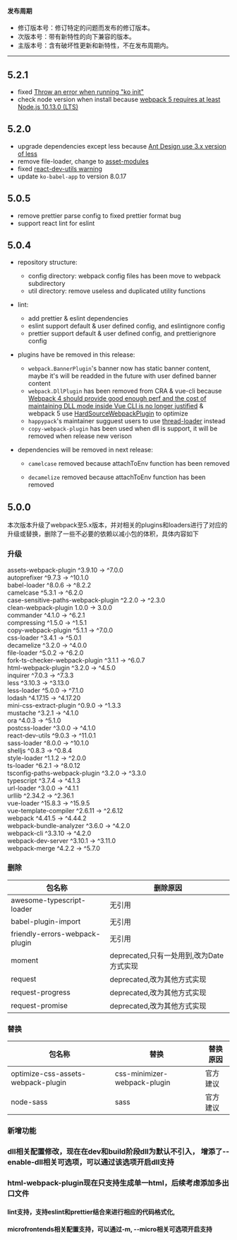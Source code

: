 #### 发布周期
- 修订版本号：修订特定的问题而发布的修订版本。
- 次版本号：带有新特性的向下兼容的版本。
- 主版本号：含有破坏性更新和新特性，不在发布周期内。

---
## 5.2.1
- fixed [Throw an error when running "ko init"](https://github.com/DTStack/ko/issues/27)
- check node version when install because [webpack 5 requires at least Node.js 10.13.0 (LTS)](https://webpack.js.org/migrate/5/#preparations)

## 5.2.0
- upgrade dependencies except less because [Ant Design use 3.x version of less](https://github.com/vueComponent/ant-design-vue/issues/3665)
- remove file-loader, change to [asset-modules](https://webpack.js.org/guides/asset-modules/)
- fixed [react-dev-utils warning](https://github.com/facebook/create-react-app/issues/9880)
- update `ko-babel-app` to version 8.0.17
## 5.0.5

- remove prettier parse config to fixed prettier format bug
- support react lint for eslint
## 5.0.4
- repository structure:
  - config directory: webpack config files has been move to webpack subdirectory
  - util directory: remove useless and duplicated utility functions

- lint:
  - add prettier & eslint dependencies 
  - eslint support default & user defined config, and eslintignore config
  - prettier support default & user defined config, and prettierignore config

- plugins have be removed in this release:
  - `webpack.BannerPlugin`'s banner now has static banner content, maybe it's will be readded in the future with user defined banner content
  - `webpack.DllPlugin` has been removed from CRA & vue-cli because [Webpack 4 should provide good enough perf and the cost of maintaining DLL mode inside Vue CLI is no longer justified](https://github.com/vuejs/vue-cli/issues/1205) & webpack 5 use [HardSourceWebpackPlugin](https://www.cnblogs.com/skychx/p/webpack-dllplugin.html) to optimize
  - `happypack`'s maintainer sugguest users to use [thread-loader](https://github.com/webpack-contrib/thread-loader) instead
  - `copy-webpack-plugin` has been used when dll is support, it will be removed when release new verison

- dependencies will be removed in next release:

  - `camelcase` removed because attachToEnv function has been removed

  - `decamelize` removed because attachToEnv function has been removed

## 5.0.0 

本次版本升级了webpack至5.x版本，并对相关的plugins和loaders进行了对应的升级或替换，删除了一些不必要的依赖以减小包的体积，具体内容如下

### 升级

 assets-webpack-plugin                 ^3.9.10  →    ^7.0.0     
 autoprefixer                           ^9.7.3  →   ^10.1.0     
 babel-loader                           ^8.0.6  →    ^8.2.2     
 camelcase                              ^5.3.1  →    ^6.2.0     
 case-sensitive-paths-webpack-plugin    ^2.2.0  →    ^2.3.0     
 clean-webpack-plugin                    1.0.0  →     3.0.0     
 commander                              ^4.1.0  →    ^6.2.1     
 compressing                            ^1.5.0  →    ^1.5.1     
 copy-webpack-plugin                    ^5.1.1  →    ^7.0.0     
 css-loader                             ^3.4.1  →    ^5.0.1     
 decamelize                             ^3.2.0  →    ^4.0.0     
 file-loader                            ^5.0.2  →    ^6.2.0     
 fork-ts-checker-webpack-plugin         ^3.1.1  →    ^6.0.7     
 html-webpack-plugin                    ^3.2.0  →    ^4.5.0     
 inquirer                               ^7.0.3  →    ^7.3.3     
 less                                  ^3.10.3  →   ^3.13.0     
 less-loader                            ^5.0.0  →    ^7.1.0     
 lodash                               ^4.17.15  →  ^4.17.20     
 mini-css-extract-plugin                ^0.9.0  →    ^1.3.3     
 mustache                               ^3.2.1  →    ^4.1.0     
 ora                                    ^4.0.3  →    ^5.1.0     
 postcss-loader                         ^3.0.0  →    ^4.1.0     
 react-dev-utils                        ^9.0.3  →   ^11.0.1     
 sass-loader                            ^8.0.0  →   ^10.1.0     
 shelljs                                ^0.8.3  →    ^0.8.4     
 style-loader                           ^1.1.2  →    ^2.0.0     
 ts-loader                              ^6.2.1  →   ^8.0.12     
 tsconfig-paths-webpack-plugin          ^3.2.0  →    ^3.3.0     
 typescript                             ^3.7.4  →    ^4.1.3     
 url-loader                             ^3.0.0  →    ^4.1.1     
 urllib                                ^2.34.2  →   ^2.36.1     
 vue-loader                            ^15.8.3  →   ^15.9.5     
 vue-template-compiler                 ^2.6.11  →   ^2.6.12     
 webpack                               ^4.41.5  →   ^4.44.2     
 webpack-bundle-analyzer                ^3.6.0  →    ^4.2.0     
 webpack-cli                           ^3.3.10  →    ^4.2.0     
 webpack-dev-server                    ^3.10.1  →   ^3.11.0     
 webpack-merge                          ^4.2.2  →    ^5.7.0   

### 删除

| 包名称  | 删除原因  |
|---|---|
| awesome-typescript-loader  |  无引用 |
|  babel-plugin-import | 无引用  |
|  friendly-errors-webpack-plugin |  无引用 |
| moment  | deprecated,只有一处用到,改为Date方式实现  |
|  request |  deprecated,改为其他方式实现 |
| request-progress  | deprecated,改为其他方式实现  |
|  request-promise | deprecated,改为其他方式实现  |

### 替换

| 包名称  | 替换  | 替换原因 |
|---|---|---|
|  optimize-css-assets-webpack-plugin |  css-minimizer-webpack-plugin | 官方建议 |
|  node-sass  | sass  | 官方建议 |

### 新增功能

### dll相关配置修改，现在在dev和build阶段dll为默认不引入， 增添了--enable-dll相关可选项，可以通过该选项开启dll支持

### html-webpack-plugin现在只支持生成单一html，后续考虑添加多出口文件

#### lint支持，支持eslint和prettier结合来进行相应的代码格式化,

#### microfrontends相关配置支持，可以通过-m, --micro相关可选项开启支持

